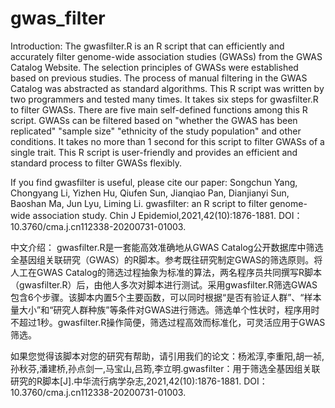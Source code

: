 # gwas_filter

Introduction:
The gwasfilter.R is an R script that can efficiently and accurately filter genome-wide association studies (GWASs) from the GWAS Catalog Website. The selection principles of GWASs were established based on previous studies. The process of manual filtering in the GWAS Catalog was abstracted as standard algorithms. This R script was written by two programmers and tested many times. It takes six steps for gwasfilter.R to filter GWASs. There are five main self-defined functions among this R script. GWASs can be filtered based on "whether the GWAS has been replicated" "sample size" "ethnicity of the study population" and other conditions. It takes no more than 1 second for this script to filter GWASs of a single trait. This R script is user-friendly and provides an efficient and standard process to filter GWASs flexibly.

If you find gwasfilter is useful, please cite our paper: Songchun Yang, Chongyang Li, Yizhen Hu, Qiufen Sun, Jianqiao Pan, Dianjianyi Sun, Baoshan Ma, Jun Lyu, Liming Li. gwasfilter: an R script to filter genome-wide association study. Chin J Epidemiol,2021,42(10):1876-1881. DOI：10.3760/cma.j.cn112338-20200731-01003.


中文介绍：
gwasfilter.R是一套能高效准确地从GWAS Catalog公开数据库中筛选全基因组关联研究（GWAS）的R脚本。参考既往研究制定GWAS的筛选原则。将人工在GWAS Catalog的筛选过程抽象为标准的算法，两名程序员共同撰写R脚本（gwasfilter.R）后，由他人多次对脚本进行测试。采用gwasfilter.R筛选GWAS包含6个步骤。该脚本内置5个主要函数，可以同时根据“是否有验证人群”、“样本量大小”和“研究人群种族”等条件对GWAS进行筛选。筛选单个性状时，程序用时不超过1秒。gwasfilter.R操作简便，筛选过程高效而标准化，可灵活应用于GWAS筛选。

如果您觉得该脚本对您的研究有帮助，请引用我们的论文：杨淞淳,李重阳,胡一祯,孙秋芬,潘建桥,孙点剑一,马宝山,吕筠,李立明.gwasfilter：用于筛选全基因组关联研究的R脚本[J].中华流行病学杂志,2021,42(10):1876-1881. DOI：10.3760/cma.j.cn112338-20200731-01003.



